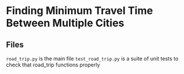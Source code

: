 # Finding Minimum Travel Time Between Multiple Cities

## Files

```road_trip.py``` is the main file
```test_road_trip.py``` is a suite of unit tests to check that road_trip functions properly
